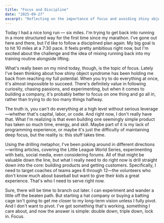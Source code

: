 ```yaml
---
title: "Focus and Discipline"
date: "2025-09-27"
excerpt: "Reflecting on the importance of focus and avoiding shiny object syndrome while getting back into running."
---
```


Today I had a nice long run — six miles. I'm trying to get back into running in a more structured way for the first time since my marathon. I've gone out here and there, but I'd like to follow a disciplined plan again. My big goal is to hit 10 miles at a 7:30 pace. It feels pretty ambitious right now, but I'm excited about the challenge and the idea of mixing running back into my training routine alongside lifting.

What's really been on my mind today, though, is the topic of focus. Lately I've been thinking about how shiny object syndrome has been holding me back from reaching my full potential. When you try to do everything at once, it's almost impossible to succeed. There's definitely value in following curiosity, chasing passions, and experimenting, but when it comes to building a company, it's probably better to focus on one thing and go all in, rather than trying to do too many things halfway.

The truth is, you can't do everything at a high level without serious leverage—whether that's capital, labor, or code. And right now, I don't really have that. What I'm realizing is that even building one seemingly simple product has taken so much time, energy, and skill. Maybe part of it is my lack of programming experience, or maybe it's just the difficulty of maintaining deep focus, but the reality is: this stuff takes time.

Using the drilling metaphor, I've been poking around in different directions—writing articles, covering the Little League World Series, experimenting with bats, social media, even considering forums. All of that might be valuable down the line, but what I really need to do right now is drill straight down into the core: building products and getting customers. Specifically, I need to target coaches of teams ages 6 through 12—the volunteers who don't know much about baseball but want to give their kids a great experience. That's who I need to serve right now.

Sure, there will be time to branch out later. I can experiment and wander a little off the beaten path. But starting a hat company or buying a batting cage isn't going to get me closer to my long-term vision unless I fully pivot. And I don't want to pivot. I've got something that's working, something I care about, and now the answer is simple: double down, triple down, lock in. Focus.
